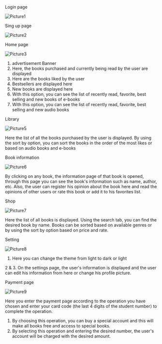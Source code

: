 Login page

![Picture1](https://github.com/SamiraAhmadnezhad/ReadyGo_front/assets/134923629/8497dadc-42ef-4f4c-87df-2996453010a0)

Sing up page

![Picture2](https://github.com/SamiraAhmadnezhad/ReadyGo_front/assets/134923629/d640de3e-a17e-414a-9a24-2dcffa472699)

Home page

![Picture3](https://github.com/SamiraAhmadnezhad/ReadyGo_front/assets/134923629/2b0161ee-ec07-4f28-b066-634af2f3fb53)

1. advertisement Banner
2. Here, the books purchased and currently being read by the user are displayed
3. Here are the books liked by the user
4. Bestsellers are displayed here
5. New books are displayed here
6. With this option, you can see the list of recently read, favorite, best selling and new books of e-books
7. With this option, you can see the list of recently read, favorite, best selling and new audio books

Library

![Picture5](https://github.com/SamiraAhmadnezhad/ReadyGo_front/assets/134923629/091831c7-6d3a-4197-a0de-98e1401ff8c2)

Here the list of all the books purchased by the user is displayed.
By using the sort by option, you can sort the books in the order of the most likes or based on audio books and e-books

Book information

![Picture6](https://github.com/SamiraAhmadnezhad/ReadyGo_front/assets/134923629/7f040149-2244-46ec-b668-2fac479fba73)

By clicking on any book, the information page of that book is opened, through this page you can see the book's information such as name, author, etc.
Also, the user can register his opinion about the book here and read the opinions of other users or rate this book or add it to his favorites list.

Shop

![Picture7](https://github.com/SamiraAhmadnezhad/ReadyGo_front/assets/134923629/5abf96a1-bcba-4108-99bf-038ef1fc9943)

Here the list of all books is displayed.
Using the search tab, you can find the desired book by name.
Books can be sorted based on available genres or by using the sort by option based on price and rate.

Setting

![Picture8](https://github.com/SamiraAhmadnezhad/ReadyGo_front/assets/134923629/1bada021-db52-489c-b74b-0a9ec7739c83)

1. Here you can change the theme from light to dark or light

2 & 3. On the settings page, the user's information is displayed and the user can edit his information from here or change his profile picture.

Payment page

![Picture9](https://github.com/SamiraAhmadnezhad/ReadyGo_front/assets/134923629/d1356caa-446a-42c9-a167-e84f602af3d0)

Here you enter the payment page according to the operation you have chosen and enter your card code (the last 4 digits of the student number) to complete the operation.
1. By choosing this operation, you can buy a special account and this will make all books free and access to special books.
2. By selecting this operation and entering the desired number, the user's account will be charged with the desired amount.
